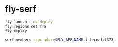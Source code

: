 # fly-serf

```sh
fly launch --no-deploy
fly regions set fra
fly deploy
```

```sh
serf members -rpc-addr=$FLY_APP_NAME.internal:7373
```
